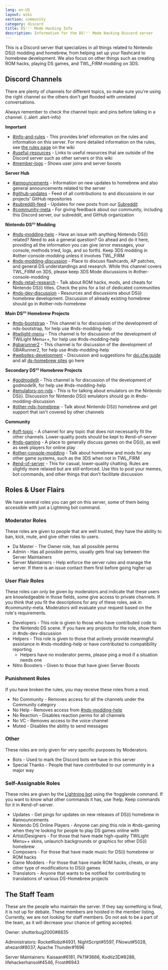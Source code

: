 ```yaml
---
lang: en-US
layout: wiki
section: community
category: discord
title: DS⁽ⁱ⁾ Mode Hacking Info
description: Information for the DS⁽ⁱ⁾ Mode Hacking Discord server
---
```


This is a Discord server that specializes in all things related to Nintendo DS(i) modding and homebrew, from helping set up your flashcard to homebrew development. We also focus on other things such as creating ROM hacks, playing DS games, and TWL_FIRM modding on 3DS.

## Discord Channels
There are plenty of channels for different topics, so make sure you're using the right channel so the others don't get flooded with unrelated conversations.

Always remember to check the channel topic and pins before talking in a channel.
{:.alert .alert-info}

**Important**
- [#info-and-rules][info-and-rules] - This provides brief information on the rules and information on this server. For more detailed information on the rules, see [the rules page](https://wiki.ds-homebrew.com/community/discord-rules) on the wiki
- [#useful-resources][useful-resources] - Links to useful resources that are outside of the Discord server such as other servers or this wiki
- [#member-logs][member-logs] - Shows user joins and server boosts

**Server Hub**
- [#announcements][announcements] - Information on new updates to homebrew and also general announcements related to the server
- [#github-updates][github-updates] - Feed of all contributions to and discussions in our projects' GitHub repositories
- [#subreddit-feed][subreddit-feed] - Updates for new posts from our [Subreddit](https://reddit.com/r/NDSBrew)
- [#community-meta][community-meta] - For giving feedback about our community, including this Discord server, our subreddit, and GitHub organization

**Nintendo DS⁽ⁱ⁾ Modding**
- [#nds-modding-help][nds-modding-help] - Have an issue with anything Nintendo DS(i) related? Need to ask a general question? Go ahead and do it here, providing all the information you can give (error messages, your console, methods tried, logs, and so forth). Keep 3DS modding in #other-console-modding unless it involves TWL_FIRM
- [#nds-modding-discussion][nds-modding-discussion] - Place to discuss flashcards, AP patches, and general DS understandings and research. While this channel covers TWL_FIRM on 3DS, please keep 3DS Mode discussions in #other-console-modding
- [#nds-retail-research][nds-retail-research] - Talk about ROM hacks, mods, and cheats for Nintendo DS(i) titles. Check the pins for a list of dedicated communities
- [#nds-dev-discussion][nds-dev-discussion] - Resources and discussions about DS(i) homebrew development. Discussion of already existing homebrew should go in #other-nds-homebrew

**Main DS⁽ⁱ⁾ Homebrew Projects**
- [#nds-bootstrap][nds-bootstrap] - This channel is for discussion of the development of nds-bootstrap, for help use #nds-modding-help
- [#twilight-menu][twilight-menu] - This channel is for discussion of the development of TWiLight Menu++, for help use #nds-modding-help
- [#gbarunner2][gbarunner2] - This channel is for discussion of the development of GBARunner2, for help use #nds-modding-help
- [#websites-development][websites-development] - Discussion and suggestions for [dsi.cfw.guide](https://dsi.cfw.guide/) and all [ds-homebrew sites](https://ds-homebrew.com/) go here

**Secondary DS⁽ⁱ⁾ Homebrew Projects**
- [#godmode9i][godmode9i] - This channel is for discussion of the development of godmode9i, for help use #nds-modding-help
- [#emulators-on-nds][emulators-on-nds] - This is for talking about emulators on the Nintendo DS(i). Discussion for Nintendo DS(i) emulators should go in #nds-modding-discussion
- [#other-nds-homebrew][other-nds-homebrew] - Talk about Nintendo DS(i) homebrew and get support that isn't covered by other channels

**Community**
- [#off-topic][off-topic] - A channel for any topic that does not necessarily fit the other channels. Lower-quality posts should be kept to #end-of-server
- [#nds-gaming][nds-gaming] - A place to generally discuss games on the DS(i), as well as seek players for online play
- [#other-console-modding][other-console-modding] - Talk about homebrew and mods for any other game systems, such as the 3DS when not in TWL_FIRM
- [#end-of-server][end-of-server] - This for casual, lower-quality chatting. Rules are slightly more relaxed but are still enforced. Use this to post your memes, bot commands, and other things that don't facilitate discussion

## Roles & User Flairs
We have several roles you can get on this server, some of them being accessible with just a Lightning bot command.

### Moderator Roles
These roles are given to people that are well trusted, they have the ability to ban, kick, mute, and give other roles to users.

- Da Master - The Owner role, has all possible perms
- Admin - Has all possible perms, usually gets final say between the Server Maintainers
- Server Maintainers - Help enforce the server rules and manage the server. If there is an issue contact them first before going higher up

### User Flair Roles
These roles can only be given by moderators and indicate that these users are knowledgeable in those fields, some give access to private channels. If you think that you fit the descriptions for any of these roles, ask in #community-meta. Moderators will evaluate your request based on the role's requirements.

- Developers - This role is given to those who have contributed code to the Nintendo DS scene. If you have any projects for the role, show them in #nds-dev-discussion
- Helpers - This role is given to those that actively provide meaningful assistance in #nds-modding-help or have contributed to compatibility reporting
   - Helpers have no moderator perms, please ping a mod if a situation needs one
- Nitro Boosters - Given to those that have given Server Boosts

### Punishment Roles
If you have broken the rules, you may receive these roles from a mod.

- No Community - Removes access for all the channels under the Community category
- No Help - Removes access from [#nds-modding-help][nds-modding-help]
- No Reaction - Disables reaction perms for all channels
- No VC - Removes access to the voice channel
- Muted - Disables the ability to send messages

### Other
These roles are only given for very specific purposes by Moderators.

- Bots - Used to mark the Discord bots we have in this server
- Special Thanks - People that have contributed to our community in a major way

### Self-Assignable Roles
These roles are given by the [Lightning bot](https://lightning-bot.gitlab.io/) using the !togglerole command. If you want to know what other commands it has, use !help. Keep commands for it in #end-of-server.

- Updates - Get pings for updates on new releases of DS(i) homebrew in #announcements
- Nintendo DS Online Players - Anyone can ping this role in #nds-gaming when they're looking for people to play DS games online with
- Artist/Designers - For those that have made high-quality TWiLight Menu++ skins, unlaunch backgrounds or graphics for other DS(i) homebrew
- Composers - For those that have made music for DS(i) homebrew or ROM hacks
- Game Modders - For those that have made ROM hacks, cheats, or any other type of modifications to DS(i) games
- Translators - Anyone that wants to be notified for contributing to translations of various DS-Homebrew projects

## The Staff Team
These are the people who maintain the server. If they say something is final, it is not up for debate. These members are hoisted in the member listing.
Currently, we are not looking for staff members. Do not ask to be a part of the team, as it will decrease your chance of getting accepted.

Owner: shutterbug2000#8835

Administrators: RocketRobz#4931, NightScript#5597, FNowut#5028, ahezard#8037, Apache Thunder#1696

Server Maintainers: Kaisaan#6181, Pk11#3666, Kodtiz3D#8288, lifehackerhansol#4546, Frost#6943

<!-- Discord channel links -->
[info-and-rules]: https://discord.com/channels/283769550611152897/626620520330428436
[useful-resources]: https://discord.com/channels/283769550611152897/638041441079263283
[member-logs]: https://discord.com/channels/283769550611152897/677714673663082529

[announcements]: https://discord.com/channels/283769550611152897/283771381735489537
[github-updates]: https://discord.com/channels/283769550611152897/450065134191116290
[github-builds]: https://discord.com/channels/283769550611152897/540764336134815766
[subreddit-feed]: https://discord.com/channels/283769550611152897/869830055377928243
[community-meta]: https://discord.com/channels/283769550611152897/715651368391671919

[nds-modding-help]: https://discord.com/channels/283769550611152897/332961165829210117
[nds-modding-discussion]: https://discord.com/channels/283769550611152897/547986366357700620
[nds-retail-research]: https://discord.com/channels/283769550611152897/356988919738400768
[nds-dev-discussion]: https://discord.com/channels/283769550611152897/835273459339624499

[nds-bootstrap]: https://discord.com/channels/283769550611152897/283769550611152897
[twilight-menu]: https://discord.com/channels/283769550611152897/489307733074640926
[gbarunner2]: https://discord.com/channels/283769550611152897/620310871800807466
[websites-development]: https://discord.com/channels/283769550611152897/744649302567157800

[godmode9i]: https://discord.com/channels/283769550611152897/497960894660083732
[emulators-on-nds]: https://discord.com/channels/283769550611152897/702400281966673951
[other-nds-homebrew]: https://discord.com/channels/283769550611152897/536968881500061712

[off-topic]: https://discord.com/channels/283769550611152897/286686210225864725
[nds-gaming]: https://discord.com/channels/283769550611152897/668680785154408448
[other-console-modding]: https://discord.com/channels/283769550611152897/653706029736919051
[end-of-server]: https://discord.com/channels/283769550611152897/283770736215195648

